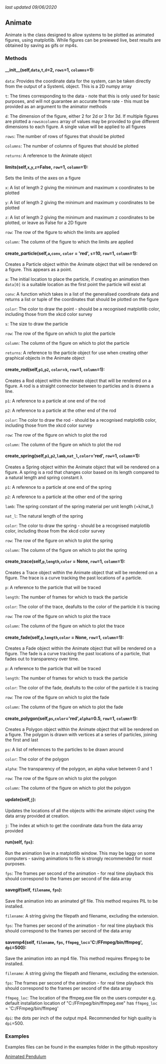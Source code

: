 *last updated 09/06/2020*

## Animate
Animate is the class designed to allow systems to be plotted as animated figures, using matplotlib. While figures can be preiewed live, best results are obtained by saving as gifs or mp4s.

### Methods

#### \_\_init__(self,`data`,`t`,`d`=2, `rows`=1, `columns`=1):

`data`: Provides the coordinate data for the system, can be taken directly from the output of a SystemL object. This is a 2D numpy array

`t`: The times corresponding to the data - note that this is only used for basic purposes, and will not guarantee an accurate frame rate - this must be provided as an argument to the animator methods

`d`: The dimension of the figure, either 2 for 2d or 3 for 3d. If multiple figures are plotted a `rows`x`columns` array of values may be provided to give different dimensions to each figure. A single value will be applied to all figures

`rows`: The number of rows of figures that should be plotted

`columns`: The number of columns of figures that should be plotted

`returns`: A reference to the Animate object

#### limits(self,`x`,`y`,`z`=False, `row`=1, `column`=1):

Sets the limits of the axes on a figure

`x`: A list of length 2 giving the minimum and maximum x coordinates to be plotted

`y`: A list of length 2 giving the minimum and maximum y coordinates to be plotted

`z`: A list of length 2 giving the minimum and maximum z coordinates to be plotted, or leave as False for a 2D figure

`row`: The row of the figure to which the limits are applied

`column`: The column of the figure to which the limits are applied

#### create_particle(self,`a`,`conv`, `color` = 'red', `s`=10, `row`=1, `column`=1):

Creates a Particle object within the Animate object that will be rendered on a figure. This appears as a point.

`a`: The initial location to place the particle, if creating an animation then `data[0]` is a suitable location as the first point the particle will exist at

`conv`: A function which takes in a list of the generalised coordinate data and returns a list or tuple of the coordinates that should be plotted on the figure

`color`: The color to draw the point - should be a recognised matplotlib color, including those from the xkcd color survey

`s`: The size to draw the particle

`row`: The row of the figure on which to plot the particle

`column`: The column of the figure on which to plot the particle

`returns`: A reference to the particle object for use when creating other graphical objects in the Animate object

#### create_rod(self,`p1`,`p2`, `color`=`k`, `row`=1, `column`=1):

Creates a Rod object within the nimate object that will be rendered on a figure. A rod is a straight connector between to particles and is drawns a line.

`p1`: A reference to a particle at one end of the rod

`p2`: A reference to a particle at the other end of the rod

`color`: The color to draw the rod - should be a recognised matplotlib color, including those from the xkcd color survey

`row`: The row of the figure on which to plot the rod

`column`: The column of the figure on which to plot the rod

#### create_spring(self,`p1`,`p2`,`lamb`,`nat_l`,`color`='red', `row`=1, `column`=1):

Creates a Spring object within the Animate object that will be rendered on a figure. A spring is a rod that changes color based on its length compared to a natural length and spring constant λ

`p1`: A reference to a particle at one end of the spring

`p2`: A reference to a particle at the other end of the spring

`lamb`: The spring constant of the spring material per unit length (=k/nat_l)

`nat_l`: The natural length of the spring

`color`: The color to draw the spring - should be a recognised matplotlib color, including those from the xkcd color survey

`row`: The row of the figure on which to plot the spring

`column`: The column of the figure on which to plot the spring

#### create_trace(self,`p`,`length`,`color` = None, `row`=1, `column`=1):

Creates a Trace object within the Animate object that will be rendered on a figure. The trace is a curve tracking the past locations of a particle.

`p`: A reference to the particle that will be traced

`length`: The number of frames for which to track the particle

`color`: The color of the trace, deafults to the color of the particle it is tracing

`row`: The row of the figure on which to plot the trace

`column`: The column of the figure on which to plot the trace

#### create_fade(self,`p`,`length`,`color` = None, `row`=1, `column`=1):

Creates a Fade object within the Animate object that will be rendered on a figure. The fade is a curve tracking the past locations of a particle, that fades out to transparency over time.

`p`: A reference to the particle that will be traced

`length`: The number of frames for which to track the particle

`color`: The color of the fade, deafults to the color of the particle it is tracing

`row`: The row of the figure on which to plot the fade

`column`: The column of the figure on which to plot the fade

#### create_polygon(self,`ps`,`color`='red',`alpha`=0.5, `row`=1, `column`=1):

Creates a Polygon object within the Animate object that will be rendered on a figure. The polygon is drawn with vertices at a series of particles, joining the first and last

`ps`: A list of references to the particles to be drawn around

`color`: The color of the polygon

`alpha`: The transparency of the polygon, an alpha value between 0 and 1

`row`: The row of the figure on which to plot the polygon

`column`: The column of the figure on which to plot the polygon

#### update(self,`j`):

Updates the locations of all the objects withi the animate object using the data array provided at creation.

`j`: The index at which to get the coordinate data from the data array provided

#### run(self, `fps`):

Run the animation live in a matplotlib window. This may be laggy on some computers - saving animations to file is strongly recommended for most purposes.

`fps`: The frames per second of the animation - for real time playback this should correspond to the frames per second of the data array

#### savegif(self, `filename`, `fps`):

Save the animation into an animated gif file. This method requires PIL to be installed.

`filename`: A string giving the filepath and filename, excluding the extension.

`fps`: The frames per second of the animation - for real time playback this should correspond to the frames per second of the data array

#### savemp4(self, `filename`, `fps`, `ffmpeg_loc`='C:/FFmpeg/bin/ffmpeg', `dpi`=500):

Save the animation into an mp4 file. This method requires ffmpeg to be installed.

`filename`: A string giving the filepath and filename, excluding the extension.

`fps`: The frames per second of the animation - for real time playback this should correspond to the frames per second of the data array

`ffmpeg_loc`: The location of the ffmpeg.exe file on the users computer e.g. default installation location of "C:/FFmpeg/bin/ffmpeg.exe" has `ffmpeg_loc` = 'C:/FFmpeg/bin/ffmpeg'

`dpi`: the dots per inch of the output mp4. Recommended for high quality is `dpi`=500.

### Examples

Examples files can be found in the examples folder in the github repository

[Animated Pendulum](https://github.com/rjbourne/symphysics/wiki/Animated-Pendulum)